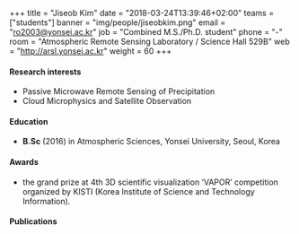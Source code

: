 ﻿+++
title = "Jiseob Kim"
date = "2018-03-24T13:39:46+02:00"
teams = ["students"]
banner = "img/people/jiseobkim.png"
email = "ro2003@yonsei.ac.kr"
job = "Combined M.S./Ph.D. student"
phone = "-"
room = "Atmospheric Remote Sensing Laboratory / Science Hall 529B"
web = "http://arsl.yonsei.ac.kr"
weight = 60
+++

#### Research interests
+ Passive Microwave Remote Sensing of Precipitation
+ Cloud Microphysics and Satellite Observation

#### Education
 + **B.Sc** (2016) in Atmospheric Sciences, Yonsei University, Seoul, Korea

#### Awards
 + the grand prize at 4th 3D scientific visualization ‘VAPOR’ competition organized by KISTI (Korea Institute of Science and Technology Information).


#### Publications
